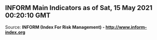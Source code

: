 ## INFORM Main Indicators as of Sat, 15 May 2021 00:20:10 GMT

Source: **INFORM (Index For Risk Management) - http://www.inform-index.org**